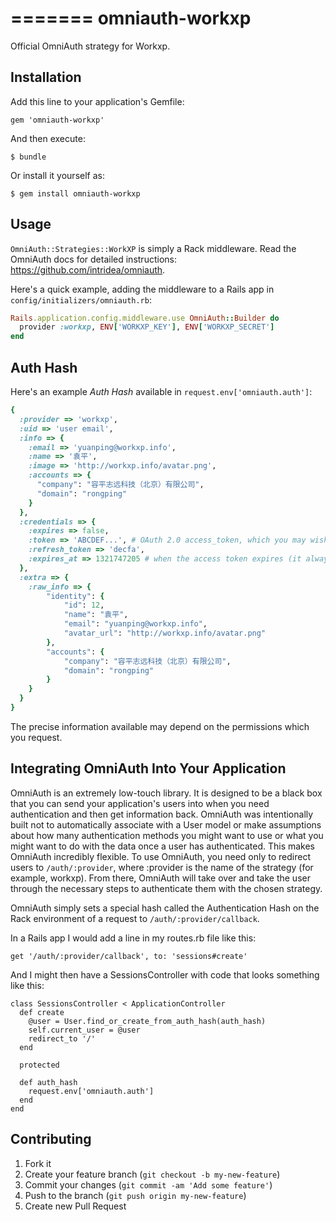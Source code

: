 =======
omniauth-workxp
===============

Official OmniAuth strategy for Workxp.

## Installation

Add this line to your application's Gemfile:

    gem 'omniauth-workxp'

And then execute:

    $ bundle

Or install it yourself as:

    $ gem install omniauth-workxp

## Usage

`OmniAuth::Strategies::WorkXP` is simply a Rack middleware. Read the OmniAuth docs for detailed instructions: https://github.com/intridea/omniauth.

Here's a quick example, adding the middleware to a Rails app in `config/initializers/omniauth.rb`:

```ruby
Rails.application.config.middleware.use OmniAuth::Builder do
  provider :workxp, ENV['WORKXP_KEY'], ENV['WORKXP_SECRET']
end
```


## Auth Hash

Here's an example *Auth Hash* available in `request.env['omniauth.auth']`:

```ruby
{
  :provider => 'workxp',
  :uid => 'user email',
  :info => {
    :email => 'yuanping@workxp.info',
    :name => '袁平',
    :image => 'http://workxp.info/avatar.png',
    :accounts => {
      "company": "容平志远科技（北京）有限公司", 
      "domain": "rongping"
    }
  },
  :credentials => {
    :expires => false,
    :token => 'ABCDEF...', # OAuth 2.0 access_token, which you may wish to store
    :refresh_token => 'decfa',
    :expires_at => 1321747205 # when the access token expires (it always will)
  },
  :extra => {
    :raw_info => {
        "identity": {
            "id": 12,
            "name": "袁平",
            "email": "yuanping@workxp.info",
            "avatar_url": "http://workxp.info/avatar.png"
        },
        "accounts": {
            "company": "容平志远科技（北京）有限公司", 
            "domain": "rongping"
        }
    }
  }
}
```

The precise information available may depend on the permissions which you request.

## Integrating OmniAuth Into Your Application
OmniAuth is an extremely low-touch library. It is designed to be a black box that you can send your application's users into when you need authentication and then get information back. OmniAuth was intentionally built not to automatically associate with a User model or make assumptions about how many authentication methods you might want to use or what you might want to do with the data once a user has authenticated. This makes OmniAuth incredibly flexible. To use OmniAuth, you need only to redirect users to `/auth/:provider`, where :provider is the name of the strategy (for example, workxp). From there, OmniAuth will take over and take the user through the necessary steps to authenticate them with the chosen strategy.

OmniAuth simply sets a special hash called the Authentication Hash on the Rack environment of a request to `/auth/:provider/callback`.

In a Rails app I would add a line in my routes.rb file like this:
```
get '/auth/:provider/callback', to: 'sessions#create'
```

And I might then have a SessionsController with code that looks something like this:
```
class SessionsController < ApplicationController
  def create
    @user = User.find_or_create_from_auth_hash(auth_hash)
    self.current_user = @user
    redirect_to '/'
  end

  protected

  def auth_hash
    request.env['omniauth.auth']
  end
end
```

## Contributing

1. Fork it
2. Create your feature branch (`git checkout -b my-new-feature`)
3. Commit your changes (`git commit -am 'Add some feature'`)
4. Push to the branch (`git push origin my-new-feature`)
5. Create new Pull Request


